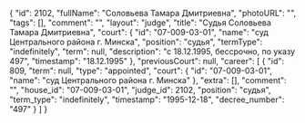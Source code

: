 {
    "id": 2102,
    "fullName": "Соловьева Тамара Дмитриевна",
    "photoURL": "",
    "tags": [],
    "comment": "",
    "layout": "judge",
    "title": "Судья Соловьева Тамара Дмитриевна",
    "court": {
        "id": "07-009-03-01",
        "name": "суд Центрального района г. Минска",
        "position": "судья",
        "termType": "indefinitely",
        "term": null,
        "description": "c 18.12.1995, бессрочно, по указу 497",
        "timestamp": "18.12.1995"
    },
    "previousCourt": null,
    "career": [
        {
            "id": 809,
            "term": null,
            "type": "appointed",
            "court": {
                "id": "07-009-03-01",
                "name": "суд Центрального района г. Минска"
            },
            "extra": [],
            "comment": "",
            "house_id": "07-009-03-01",
            "judge_id": 2102,
            "position": "судья",
            "term_type": "indefinitely",
            "timestamp": "1995-12-18",
            "decree_number": "497"
        }
    ]
}